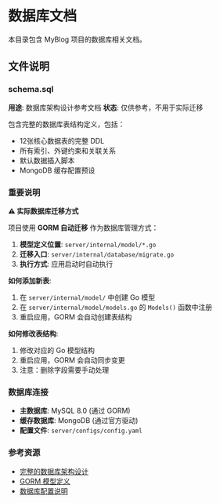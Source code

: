 # 数据库文档

本目录包含 MyBlog 项目的数据库相关文档。

## 文件说明

### schema.sql
**用途**: 数据库架构设计参考文档
**状态**: 仅供参考，不用于实际迁移

包含完整的数据库表结构定义，包括：
- 12张核心数据表的完整 DDL
- 所有索引、外键约束和关联关系
- 默认数据插入脚本
- MongoDB 缓存配置预设

### 重要说明

**⚠️ 实际数据库迁移方式**

项目使用 **GORM 自动迁移** 作为数据库管理方式：

1. **模型定义位置**: `server/internal/model/*.go`
2. **迁移入口**: `server/internal/database/migrate.go`
3. **执行方式**: 应用启动时自动执行

**如何添加新表**:

1. 在 `server/internal/model/` 中创建 Go 模型
2. 在 `server/internal/model/models.go` 的 `Models()` 函数中注册
3. 重启应用，GORM 会自动创建表结构

**如何修改表结构**:

1. 修改对应的 Go 模型结构
2. 重启应用，GORM 会自动同步变更
3. 注意：删除字段需要手动处理

### 数据库连接

- **主数据库**: MySQL 8.0 (通过 GORM)
- **缓存数据库**: MongoDB (通过官方驱动)
- **配置文件**: `server/configs/config.yaml`

### 参考资源

- [完整的数据库架构设计](./database-architecture.md)
- [GORM 模型定义](../server/internal/model/)
- [数据库配置说明](../server/configs/config.yaml)